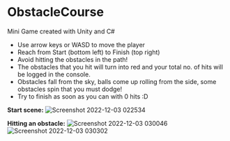 # ObstacleCourse
Mini Game created with Unity and C#

- Use arrow keys or WASD to move the player
- Reach from Start (bottom left) to Finish (top right)
- Avoid hitting the obstacles in the path!
- The obstacles that you hit will turn into red and your total no. of hits will be logged in the console.
- Obstacles fall from the sky, balls come up rolling from the side, some obstacles spin that you must dodge!
- Try to finish as soon as you can with 0 hits :D


**Start scene:**
![Screenshot 2022-12-03 022534](https://user-images.githubusercontent.com/45240902/205388155-dd77a64e-aaf2-4e33-9631-c959a000b28c.png)


**Hitting an obstacle:**
![Screenshot 2022-12-03 030046](https://user-images.githubusercontent.com/45240902/205391732-87ffa384-5999-49dc-8a98-6b335b92c959.png)
![Screenshot 2022-12-03 030302](https://user-images.githubusercontent.com/45240902/205392791-76c7ac2a-37f5-40c1-8425-08594e7d481f.png)
